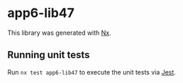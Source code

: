 # app6-lib47

This library was generated with [Nx](https://nx.dev).

## Running unit tests

Run `nx test app6-lib47` to execute the unit tests via [Jest](https://jestjs.io).
